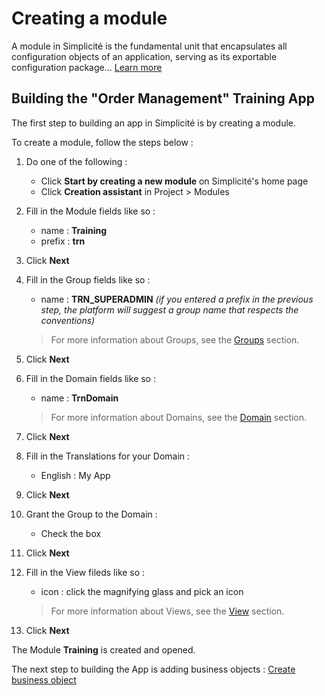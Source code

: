 Creating a module
====================

A module in Simplicité is the fundamental unit that encapsulates all configuration objects of an application, serving as its exportable configuration package... [Learn more](/lesson/docs/core/objects/module)

Building the "Order Management" Training App
---------------------------

The first step to building an app in Simplicité is by creating a module.  

To create a module, follow the steps below :

1. Do one of the following :
    - Click **Start by creating a new module** on Simplicité's home page
    - Click **Creation assistant** in Project > Modules
2. Fill in the Module fields like so :
    - name : **Training**
    - prefix : **trn**
3. Click **Next**
4. Fill in the Group fields like so :
    - name : **TRN_SUPERADMIN** *(if you entered a prefix in the previous step, the platform will suggest a group name that respects the conventions)*  

    > For more information about Groups, see the [Groups](/lesson/docs/core/objects/group) section. 

5. Click **Next**
6. Fill in the Domain fields like so :
    - name : **TrnDomain**
    > For more information about Domains, see the [Domain](/lesson/docs/core/objects/domain) section. 
7. Click **Next**
8. Fill in the Translations for your Domain :
    - English : My App
9. Click **Next**
10. Grant the Group to the Domain :
    - Check the box
11. Click **Next**
12. Fill in the View fileds like so :
    - icon : click the magnifying glass and pick an icon
    > For more information about Views, see the [View](/lesson/docs/core/objects/view) section.
13. Click **Next**

The Module **Training** is created and opened. 

The next step to building the App is adding business objects : [Create business object](/lesson/tutorial/getting-started/object)
